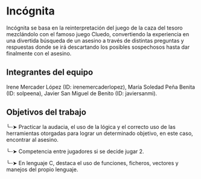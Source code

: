 # Incógnita

Incógnita se basa en la reinterpretación del juego de la caza del tesoro mezclándolo con el famoso juego Cluedo, convertiendo la experiencia en una divertida búsqueda de un asesino a través de distintas preguntas y respuestas donde se irá descartando los posibles sospechosos hasta dar finalmente con el asesino.

## Integrantes del equipo

Irene Mercader López (ID: irenemercaderlopez), María Soledad Peña Benita (ID: solpeena), Javier San Miguel de Benito (ID: javiersanmi).

## Objetivos del trabajo

╰┈➤ Practicar la audacia, el uso de la lógica y el correcto uso de las herramientas otorgadas para lograr un determinado objetivo, en este caso, encontrar al asesino.

╰┈➤ Competencia entre jugadores si se decide jugar 2.

╰┈➤ En lenguaje C, destaca el uso de funciones, ficheros, vectores y manejos del propio lenguaje.
